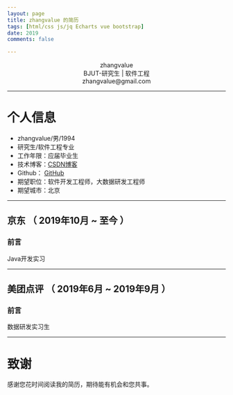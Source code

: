 ```yaml
---
layout: page
title: zhangvalue 的简历
tags: [html/css js/jq Echarts vue bootstrap]
date: 2019
comments: false

---
```

 
<center>zhangvalue</center>
<center> BJUT-研究生 | 软件工程</center>
<center>zhangvalue@gmail.com</center>

---

# 个人信息

 - zhangvalue/男/1994
 - 研究生/软件工程专业
 - 工作年限：应届毕业生
 - 技术博客：[CSDN博客](http://blog.csdn.net/zhangvalue)
 - Github： [GitHub](https://github.com/zhangvalue) 
 - 期望职位：软件开发工程师，大数据研发工程师
 - 期望城市：北京
 
 
---
 
 
## 京东 （ 2019年10月 ~ 至今 ）
### 前言
Java开发实习

---
 
## 美团点评 （ 2019年6月 ~ 2019年9月 ）
### 前言
数据研发实习生

---
 

# 致谢
感谢您花时间阅读我的简历，期待能有机会和您共事。

